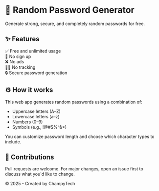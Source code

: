 # 🔐 Random Password Generator

Generate strong, secure, and completely random passwords for free.

## ✨ Features

✅ Free and unlimited usage<br>
🚫 No sign up<br>
❌ No ads<br>
🕵️‍♂️ No tracking<br>
🔒 Secure password generation

## ⚙️ How it works

This web app generates random passwords using a combination of:

- Uppercase letters (A–Z)
- Lowercase letters (a–z)
- Numbers (0–9)
- Symbols (e.g., !@#$%^&*)

You can customize password length and choose which character types to include.

## 🙌 Contributions
Pull requests are welcome. For major changes, open an issue first to discuss what you'd like to change.

© 2025 - Created by ChampyTech